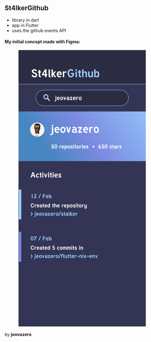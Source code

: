 ## St4lkerGithub

- library in dart
- app in Flutter
- uses the github events API

#### My initial concept made with Figma:

<div align="center">
    <img src="./concept.png" />
</div>

by <b>jeovazero</b>
